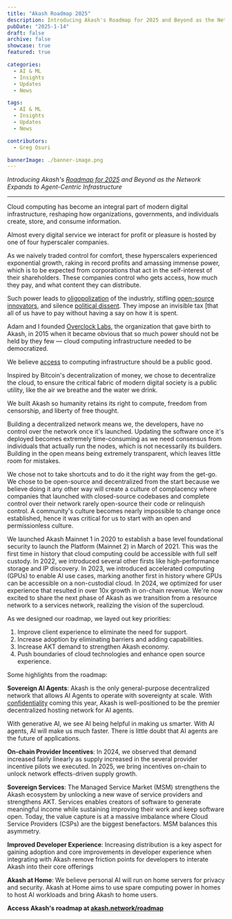 ```yaml
---
title: "Akash Roadmap 2025"
description: Introducing Akash's Roadmap for 2025 and Beyond as the Network Expands to Agent-Centric Infrastructure
pubDate: "2025-1-14"
draft: false
archive: false
showcase: true
featured: true

categories:
  - AI & ML
  - Insights
  - Updates
  - News

tags:
  - AI & ML
  - Insights
  - Updates
  - News

contributors:
  - Greg Osuri

bannerImage: ./banner-image.png
---
```


*Introducing Akash's [Roadmap for 2025](https://akash.network/roadmap) and Beyond as the Network Expands to Agent-Centric Infrastructure*

---

Cloud computing has become an integral part of modern digital infrastructure, reshaping how organizations, governments, and individuals create, store, and consume information.

Almost every digital service we interact for profit or pleasure is hosted by one of four hyperscaler companies.

As we naively traded control for comfort, these hyperscalers experienced exponential growth, raking in record profits and amassing immense power, which is to be expected from corporations that act in the self-interest of their shareholders. These companies control who gets access, how much they pay, and what content they can distribute.

Such power leads to [oligopolization](https://www.onsip.com/voip-resources/industry-news-trends/how-cloud-computing-companies-created-an-oligopoly) of the industrly, stifling [open-source innovators](https://www.spiceworks.com/tech/cloud/articles/aws-elastic-feud/), and silence [political dissent](https://www.bbc.com/news/technology-55615214). They impose an invisible tax [that all of us have to pay without having a say on how it is spent.

Adam and I founded [Overclock Labs](https://ovrclk.com/), the organization that gave birth to Akash, in 2015 when it became obvious that so much power should not be held by they few — cloud computing infrastructure needed to be democratized.

We believe [access](https://www.semafor.com/article/10/25/2023/the-ai-booms-chip-shortage-has-an-unlikely-hero-the-blockchain) to computing infrastructure should be a public good.

Inspired by Bitcoin's decentralization of money, we chose to decentralize the cloud, to ensure the critical fabric of modern digital society is a public utility, like the air we breathe and the water we drink.

We built Akash so humanity retains its right to compute, freedom from censorship, and liberty of free thought.

Building a decentralized network means we, the developers, have no control over the network once it's launched. Updating the software once it's deployed becomes extremely time-consuming as we need consensus from individuals that actually run the nodes, which is not necessarily its builders. Building in the open means being extremely transparent, which leaves little room for mistakes.

We chose not to take shortcuts and to do it the right way from the get-go. We chose to be open-source and decentralized from the start because we believe doing it any other way will create a culture of complacency where companies that launched with closed-source codebases and complete control over their network rarely open-source their code or relinquish control. A community's culture becomes nearly impossible to change once established, hence it was critical for us to start with an open and permissionless culture.

We launched Akash Mainnet 1 in 2020 to establish a base level foundational security to launch the Platform (Mainnet 2) in March of 2021. This was the first time in history that cloud computing could be accessible with full self custody. In 2022, we introduced several other firsts like high-performance storage and IP discovery. In 2023, we introduced accelerated computing (GPUs) to enable AI use cases, marking another first in history where GPUs can be accessible on a non-custodial cloud. In 2024, we optimized for user experience that resulted in over 10x growth in on-chain revenue. We're now excited to share the next phase of Akash as we transition from a resource network to a services network, realizing the vision of the supercloud.

As we designed our roadmap, we layed out key priorities:

1. Improve client experience to eliminate the need for support.
2. Increase adoption by eliminating barriers and adding capabilities.
3. Increase AKT demand to strengthen Akash economy.
4. Push boundaries of cloud technologies and enhance open source experience.

Some highlights from the roadmap:

**Sovereign AI Agents**: Akash is the only general-purpose decentralized network that allows AI Agents to operate with sovereignty at scale. With [confidentiality](roadmap/2025/aep-12/) coming this year, Akash is well-positioned to be the premier decentralized hosting network for AI agents.

With generative AI, we see AI being helpful in making us smarter. With AI agents, AI will make us much faster. There is little doubt that AI agents are the future of applications.

**On-chain Provider Incentives**: In 2024, we observed that demand increased fairly linearly as supply increased in the several provider incentive pilots we executed. In 2025, we bring incentives on-chain to unlock network effects-driven supply growth.

**Sovereign Services**: The Managed Service Market (MSM) strengthens the Akash ecosystem by unlocking a new wave of service providers and strengthens AKT. Services enables creators of software to generate meaningful income while sustaining improving their work and keep software open. Today, the value capture is at a massive imbalance where Cloud Service Providers (CSPs) are the biggest benefactors. MSM balances this asymmetry.

**Improved Developer Experience**: Increasing distribution is a key aspect for gaining adoption and core improvements in developer experience when integrating with Akash remove friction points for developers to interate Akash into their core offerings

**Akash at Home**: We believe personal AI will run on home servers for privacy and security. Akash at Home aims to use spare computing power in homes to host AI workloads and bring Akash to home users.

**Access Akash's roadmap at [akash.network/roadmap](https://akash.network/roadmap)**